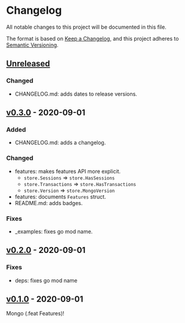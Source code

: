 # Changelog
All notable changes to this project will be documented in this file.

The format is based on [Keep a Changelog](https://keepachangelog.com/en/1.0.0/),
and this project adheres to [Semantic Versioning](https://semver.org/spec/v2.0.0.html).

## [Unreleased]
### Changed
- CHANGELOG.md: adds dates to release versions.

## [v0.3.0] - 2020-09-01
### Added
- CHANGELOG.md: adds a changelog.

### Changed
- features: makes features API more explicit.
    - `store.Sessions` => `store.HasSessions`
    - `store.Transactions` => `store.HasTransactions`
    - `store.Version` => `store.MongoVersion`
- features: documents `Features` struct.
- README.md: adds badges.

### Fixes
- _examples: fixes go mod name.

## [v0.2.0] - 2020-09-01
### Fixes
- deps: fixes go mod name


## [v0.1.0] - 2020-09-01

Mongo (.feat Features)!

[Unreleased]: https://github.com/matthewhartstonge/mongo-features/compare/v0.3.0...HEAD
[v0.3.0]: https://github.com/matthewhartstonge/mongo-features/compare/v0.2.0...v0.3.0
[v0.2.0]: https://github.com//matthewhartstonge/mongo-features/compare/v0.1.0...v0.2.0
[v0.1.0]: https://github.com//matthewhartstonge/mongo-features/releases/tag/v0.1.0
